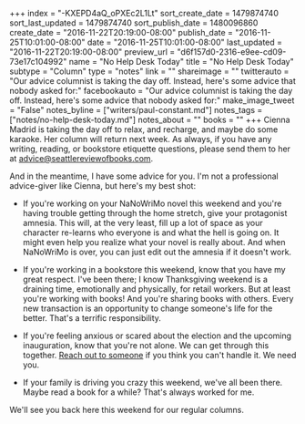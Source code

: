 +++
index = "-KXEPD4aQ_oPXEc2L1Lt"
sort_create_date = 1479874740
sort_last_updated = 1479874740
sort_publish_date = 1480096860
create_date = "2016-11-22T20:19:00-08:00"
publish_date = "2016-11-25T10:01:00-08:00"
date = "2016-11-25T10:01:00-08:00"
last_updated = "2016-11-22T20:19:00-08:00"
preview_url = "d6f157d0-2316-e9ee-cd09-73e17c104992"
name = "No Help Desk Today"
title = "No Help Desk Today"
subtype = "Column"
type = "notes"
link = ""
shareimage = ""
twitterauto = "Our advice columnist is taking the day off. Instead, here's some advice that nobody asked for:"
facebookauto = "Our advice columnist is taking the day off. Instead, here's some advice that nobody asked for:"
make_image_tweet = "False"
notes_byline = ["writers/paul-constant.md"]
notes_tags = ["notes/no-help-desk-today.md"]
notes_about = ""
books = ""
+++
Cienna Madrid is taking the day off to relax, and recharge, and maybe do some karaoke. Her column will return next week. As always, if you have any writing, reading, or bookstore etiquette questions, please send them to her at advice@seattlereviewofbooks.com.

And in the meantime, I have some advice for you. I'm not a professional advice-giver like Cienna, but here's my best shot:

* If you're working on your NaNoWriMo novel this weekend and you're having trouble getting through the home stretch, give your protagonist amnesia. This will, at the very least, fill up a lot of space as your character re-learns who everyone is and what the hell is going on. It might even help you realize what your novel is really about. And when NaNoWriMo is over, you can just edit out the amnesia if it doesn't work.

* If you're working in a bookstore this weekend, know that you have my great respect. I've been there; I know Thanksgiving weekend is a draining time, emotionally and physically, for retail workers. But at least you're working with books! And you're sharing books with others. Every new transaction is an opportunity to change someone's life for the better. That's a terrific responsibility.

* If you're feeling anxious or scared about the election and the upcoming inauguration, know that you're not alone. We can get through this together. [Reach out to someone](http://suicidepreventionlifeline.org/) if you think you can't handle it. We need you.

* If your family is driving you crazy this weekend, we've all been there. Maybe read a book for a while? That's always worked for me.

We'll see you back here this weekend for our regular columns.

